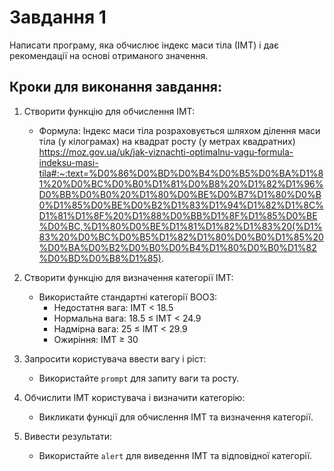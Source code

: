 # Завдання 1
Написати програму, яка обчислює індекс маси тіла (ІМТ) і дає рекомендації на основі отриманого значення.

## Кроки для виконання завдання:

1. Створити функцію для обчислення ІМТ:
   - Формула: Індекс маси тіла розраховується шляхом ділення маси тіла (у кілограмах) на квадрат росту (у метрах квадратних)
https://moz.gov.ua/uk/jak-viznachti-optimalnu-vagu-formula-indeksu-masi-tila#:~:text=%D0%86%D0%BD%D0%B4%D0%B5%D0%BA%D1%81%20%D0%BC%D0%B0%D1%81%D0%B8%20%D1%82%D1%96%D0%BB%D0%B0%20%D1%80%D0%BE%D0%B7%D1%80%D0%B0%D1%85%D0%BE%D0%B2%D1%83%D1%94%D1%82%D1%8C%D1%81%D1%8F%20%D1%88%D0%BB%D1%8F%D1%85%D0%BE%D0%BC,%D1%80%D0%BE%D1%81%D1%82%D1%83%20(%D1%83%20%D0%BC%D0%B5%D1%82%D1%80%D0%B0%D1%85%20%D0%BA%D0%B2%D0%B0%D0%B4%D1%80%D0%B0%D1%82%D0%BD%D0%B8%D1%85).

2. Створити функцію для визначення категорії ІМТ:
   - Використайте стандартні категорії ВООЗ:
     - Недостатня вага: ІМТ < 18.5
     - Нормальна вага: 18.5 ≤ ІМТ < 24.9
     - Надмірна вага: 25 ≤ ІМТ < 29.9
     - Ожиріння: ІМТ ≥ 30

3. Запросити користувача ввести вагу і ріст:
   - Використайте `prompt` для запиту ваги та росту.

4. Обчислити ІМТ користувача і визначити категорію:
   - Викликати функції для обчислення ІМТ та визначення категорії.

5. Вивести результати:
   - Використайте `alert` для виведення ІМТ та відповідної категорії.